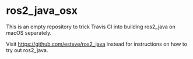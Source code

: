 # ros2_java_osx

This is an empty repository to trick Travis CI into building ros2_java on macOS separately.

Visit https://github.com/esteve/ros2_java instead for instructions on how to try out ros2_java.
